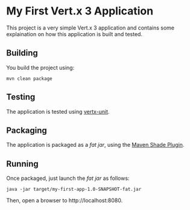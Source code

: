# My First Vert.x 3 Application

This project is a very simple Vert.x 3 application and contains some explaination on how this application is built 
and tested.

## Building

You build the project using:

```
mvn clean package
```

## Testing

The application is tested using [vertx-unit](http://vertx.io/docs/vertx-unit/java/).

## Packaging

The application is packaged as a _fat jar_, using the 
[Maven Shade Plugin](https://maven.apache.org/plugins/maven-shade-plugin/).

## Running

Once packaged, just launch the _fat jar_ as follows:

```
java -jar target/my-first-app-1.0-SNAPSHOT-fat.jar
```

Then, open a browser to http://localhost:8080.

